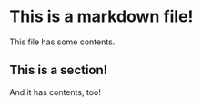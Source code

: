 # This is a markdown file!

This file has some contents.

## This is a section!

And it has contents, too!
